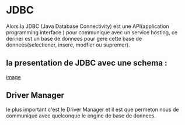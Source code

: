 # JDBC

Alors la JDBC (Java Database Connectivity) est une API(application programming interface ) pour communique avec un service hosting, ce deriner est un base de donnees pour gere cette base de donnees(selectioner, insere, modfier ou supremer).

## la presentation de JDBC avec une schema :

[image](./img/draw/JDBC.jpg)

## Driver Manager

le plus important c'est le Driver Manager et il est que permeton nous de communique avec quelconque le engine de base de donnees.
